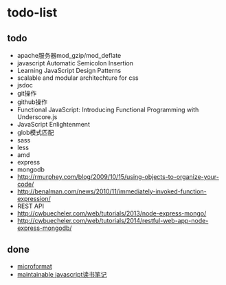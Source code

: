 # todo-list

## todo

 
- apache服务器mod_gzip/mod_deflate
- javascript Automatic Semicolon Insertion
- Learning JavaScript Design Patterns
- scalable and modular architechture for css
- jsdoc
- git操作
- github操作
- Functional JavaScript: Introducing Functional Programming with Underscore.js
- JavaScript Enlightenment
- glob模式匹配
- sass
- less
- amd
- express
- mongodb
- http://rmurphey.com/blog/2009/10/15/using-objects-to-organize-your-code/
- http://benalman.com/news/2010/11/immediately-invoked-function-expression/
- REST API
- http://cwbuecheler.com/web/tutorials/2013/node-express-mongo/
- http://cwbuecheler.com/web/tutorials/2014/restful-web-app-node-express-mongodb/

## done

- [microformat](https://github.com/qiu-deqing/qiu-deqing.github.io/blob/master/blog/html/microformat.md)
- [maintainable javascript读书笔记](https://github.com/qiu-deqing/qiu-deqing.github.io/blob/master/blog/js/maintainable-javascript.md)
